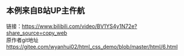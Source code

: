 本例来自B站UP主仵航
---
链接：https://www.bilibili.com/video/BV1YS4y1N72e?share_source=copy_web
<br>
原作者git地址
https://gitee.com/wyanhui02/html_css_demo/blob/master/html/6.html